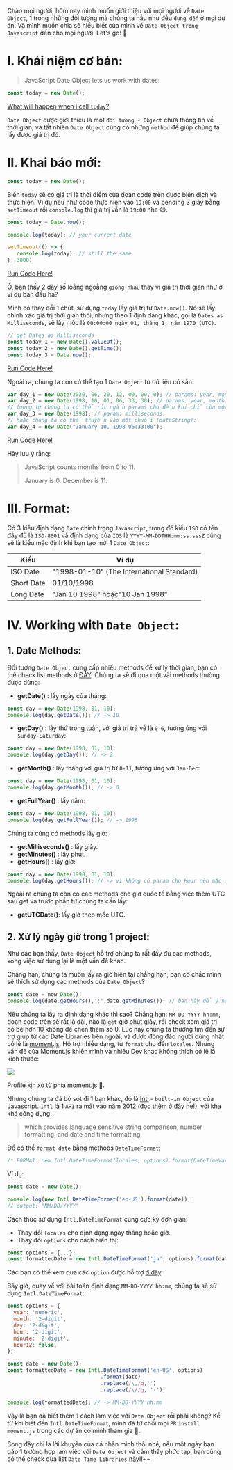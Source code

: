 Chào mọi người, hôm nay mình muốn giới thiệu với mọi người về `Date Object`, 1 trong những đối tượng mà chúng ta hầu như đều `đụng đến` ở mọi dự án.
Và mình muốn chia sẻ hiểu biết của mình về `Date Object trong Javascript` đến cho mọi người. Let's go! :car: 

# I. Khái niệm cơ bản:
>JavaScript Date Object lets us work with dates:

```javascript
const today = new Date();
```
[What will happen when i call `today`?](https://repl.it/@trdbau/WobblyConcernedPagerecognition)

`Date Object`  được giới thiệu là một `đối tượng - Object` chứa thông tin về thời gian, và tất nhiên `Date Object` cũng có những `method` để giúp chúng ta lấy được giá trị đó.

# II. Khai báo mới:
```javascript
const today = new Date();
```
Biến `today` sẽ có giá trị là thời điểm của đoạn code trên được biên dịch và thực hiện. Ví dụ nếu như code thực hiện vào `19:00` và pending
 3 giây bằng `setTimeout` rồi `console.log` thì giá trị vẫn là `19:00` nha :smile:.
 ```javascript
 const today = Date.now();

console.log(today); // your current date

setTimeout(() => {
	console.log(today); // still the same
}, 3000)
 ```
 [Run Code Here!](https://repl.it/@trdbau/GrowingMonumentalUnix#index.js)
 
Ồ, bạn thấy 2 dãy số loằng ngoằng `giống nhau` thay vì giá trị thời gian như ở ví dụ ban đầu hả?

Mình có thay đổi 1 chút, sử dụng `today` lấy giá trị từ `Date.now()`. Nó sẽ lấy chính xác giá trị thời gian thôi, nhưng theo 1 định dạng khác, gọi là `Dates as Milliseconds`, sẽ lấy mốc là `00:00:00 ngày 01, tháng 1, năm 1970 (UTC)`.

```javascript
// get Dates as Milliseconds
const today_1 = new Date().valueOf();
const today_2 = new Date().getTime();
const today_3 = Date.now();
```
[Run Code Here!](https://repl.it/@trdbau/KnowledgeableCommonTag#index.js)

Ngoài ra, chúng ta còn có thể  tạo 1 `Date Object` từ dữ liệu có sẵn:
```javascript
var day_1 = new Date(2020, 06, 20, 12, 00, 00, 0); // params: year, month, day, hour, minute, second, and millisecond.
var day_2 = new Date(1998, 10, 01, 06, 33, 30); // params: year, month, day, hour, minute, second.
// tương tự chúng ta có thể rút ngắn params cho đến khi chỉ còn một biến thì đây sẽ là milliseconds
var day_3 = new Date(1998); // param: milliseconds.
// hoặc chúng ta có thể truyền vào một chuỗi (dateString):
var day_4 = new Date("January 10, 1998 06:33:00");
```
[Run Code Here!](https://repl.it/@trdbau/KeyPungentString#index.js)


Hãy lưu ý rằng:
>JavaScript counts months from 0 to 11.
>
>January is 0. December is 11.

# III. Format:
Có 3 kiểu định dạng `Date` chính trọng `Javascript`, trong đó kiểu `ISO` có tên đầy đủ là `ISO-8601` và định dạng của `IOS` là `YYYY-MM-DDTHH:mm:ss.sssZ` cũng sẽ là kiểu mặc định khi bạn tạo mới 1 `Date Object`:

|Kiểu| Ví dụ|
| -------- | -------- | 
|ISO Date|"1998-01-10" (The International Standard) |
|Short Date|01/10/1998|
|Long Date|	"Jan 10 1998" hoặc"10 Jan 1998"|

# IV. Working with `Date Object`:
## 1. Date Methods:
Đối tượng `Date Object` cung cấp nhiều methods để xử lý thời gian, bạn có thể check list methods ở [ĐÂY](https://developer.mozilla.org/en-US/docs/Web/JavaScript/Reference/Global_Objects/Date). Chúng ta sẽ đi qua một vài methods thường được dùng:

*  **getDate()** : lấy ngày của tháng:
```javascript
const day = new Date(1998, 01, 10);
console.log(day.getDate()); // -> 10
```
*  **getDay()** : lấy thứ trong tuần, với giá trị trả về là `0-6`, tương ứng với `Sunday-Saturday`:
```javascript
const day = new Date(1998, 01, 10);
console.log(day.getDay()); // -> 2
```
*  **getMonth()** : lấy tháng với giá trị từ `0-11`, tương ứng với `Jan-Dec`:
```javascript
const day = new Date(1998, 01, 10);
console.log(day.getMonth()); // -> 0
```
*  **getFullYear()** : lấy năm:
```javascript
const day = new Date(1998, 01, 10);
console.log(day.getFullYear()); // -> 1998
```
Chúng ta cũng có methods lấy giờ:
*  **getMilliseconds()** : lấy giây.
*  **getMinutes()** :  lấy phút.
*  **getHours()** : lấy giờ:
```javascript
const day = new Date(1998, 01, 10);
console.log(day.getHours()); // -> vì không có param cho Hour nên mặc định là 0
```
Ngoài ra chúng ta còn có các methods cho giờ quốc tế bằng việc thêm UTC sau get và trước phần tử chúng ta cần lấy: 

* **getUTCDate()**: lấy giờ theo mốc UTC.
## 2. Xử lý ngày giờ trong 1 project:
Như các bạn thấy, `Date Object` hỗ trợ chúng ta rất đầy đủ các methods, xong việc sử dụng lại là một vấn đề khác.

Chẳng hạn, chúng ta muốn lấy ra giờ hiện tại chẳng hạn, bạn có chắc mình sẽ thích sử dụng các methods của `Date Object`?
```javascript
const date = now Date();
console.log(date.getHours(),':',date.getMinutes()); // bạn hãy để ý nếu giờ bé hơn 10 sẽ không hiển thị ở định dạng 0X.
```
Nếu chúng ta lấy ra định dạng khác thì sao? Chẳng hạn: `MM-DD-YYYY hh:mm`, đoạn code trên sẽ rất là dài, nào là `get` giờ phút giây, rồi check xem giá trị có bé hơn 10 không để chèn thêm số 0.
Lúc này chúng ta thường tìm đến sự trợ giúp từ các Date Libraries bên ngoài, và được đông đảo người dùng nhất có lẽ là [moment.js](https://momentjs.com/). Hỗ trợ nhiều dạng, từ `format` cho đến `locales`. Nhưng vấn đề của Moment.js khiến mình và nhiều Dev khác không thích có lẽ là kích thước:

![](https://images.viblo.asia/7476fe69-64ce-45f3-90bc-7c67def0b52b.png)

Profile xịn xò từ phía moment.js  :clap:.

Nhưng chúng ta đã bỏ sót đi 1 bạn khác, đó là [Intl](https://developer.mozilla.org/en-US/docs/Web/JavaScript/Reference/Global_Objects/Intl) - `built-in Object` của Javascript. `Intl` là 1 `API` ra mắt vào năm 2012 ([đọc thêm ở đây nè!](https://norbertlindenberg.com/2012/12/ecmascript-internationalization-api/index.html)), với kha khá công dụng:
>which provides language sensitive string comparison, number formatting, and date and time formatting.

Để có thể `format date` bằng methods `DateTimeFormat`:
```javascript
/* FORMAT: new Intl.DateTimeFormat(locales, options).format(DateTimeVariable); */
```
Ví dụ:
```javascript
const date = new Date();

console.log(new Intl.DateTimeFormat('en-US').format(date));
// output: "MM/DD/YYYY"
````
Cách thức sử dụng `Intl.DateTimeFormat` cũng cực kỳ đơn giản:

* Thay đổi `locales` cho định dạng ngày tháng hoặc giờ.
* Thay đổi `options` cho cách hiển thị:
```javascript
const options = {...};
const formattedDate = new Intl.DateTimeFormat('ja', options).format(date);
````
Các bạn có thể xem qua các `option` được hỗ trợ [ở dây](https://devhints.io/wip/intl-datetime).

Bây giờ, quay về với bài toán định dạng `MM-DD-YYYY hh:mm`,  chúng ta sẽ sử dụng `Intl.DateTimeFormat`:
```javascript
const options = {
  year: 'numeric',
  month: '2-digit',
  day: '2-digit',
  hour: '2-digit',
  minute: '2-digit',
  hour12: false,
};

const date = new Date();
const formattedDate = new Intl.DateTimeFormat('en-US', options)
                              .format(date)
                              .replace(/\,/g,'')
                              .replace(/\//g, '-');

console.log(formattedDate); // -> MM-DD-YYYY hh:mm
```
Vậy là bạn đã biết thêm 1 cách làm việc với `Date Object` rồi phải không? Kể từ khi biết đến `Intl.DateTimeFormat`, mình đã từ chối mọi `PR` `install` `moment.js` trong các dự án có mình tham gia :clap:. 

Song đây chỉ là lời khuyên của cá nhân mình thôi nhé, nếu một ngày bạn gặp 1 trường hợp làm việc với `Date Object` và cảm thấy phức tạp, bạn cũng có thể check qua list `Date Time Libraries` [này](https://blog.logrocket.com/javascript-date-libraries/)!!~~